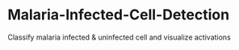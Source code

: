# Malaria-Infected-Cell-Detection
Classify malaria infected &amp; uninfected cell and visualize activations

